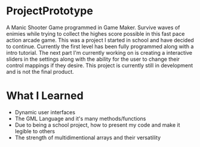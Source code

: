 # ProjectPrototype

A Manic Shooter Game programmed in Game Maker. Survive waves of enimies while trying to collect the highes score possible in this fast pace action arcade game. This was a project I started in school and have decided to continue.
Currently the first level has been fully programmed along with a intro tutorial. The next part I'm currently working on is creating a interactive sliders in the settings along with the ability for the user to change their control mappings if they desire.
This project is currently still in development and is not the final product. 

# What I Learned

* Dynamic user interfaces
* The GML Language and it's many methods/functions
* Due to being a school project, how to present my code and make it legible to others
* The strength of multidimentional arrays and their versatility 
